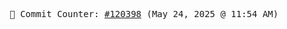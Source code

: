 <p align="center">
    <samp>
        📮 Commit Counter: <a href="https://github.com/Javascript-void0/Javascript-void0/commits/main">#120398</a> (May 24, 2025 @ 11:54 AM)
    </samp>
</p>